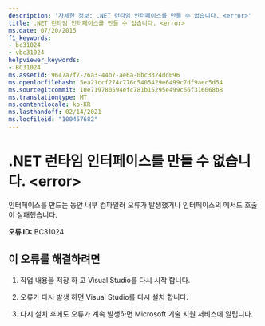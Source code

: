 ```yaml
---
description: '자세한 정보: .NET 런타임 인터페이스를 만들 수 없습니다. <error>'
title: .NET 런타임 인터페이스를 만들 수 없습니다. <error>
ms.date: 07/20/2015
f1_keywords:
- bc31024
- vbc31024
helpviewer_keywords:
- BC31024
ms.assetid: 9647a7f7-26a3-44b7-ae6a-0bc3324dd096
ms.openlocfilehash: 5ea21ccf274c776c5405429e6499c7df9aec5d54
ms.sourcegitcommit: 10e719780594efc781b15295e499c66f316068b8
ms.translationtype: MT
ms.contentlocale: ko-KR
ms.lasthandoff: 02/14/2021
ms.locfileid: "100457682"
---
```

# <a name="unable-to-create-a-net-runtime-interface-error"></a>.NET 런타임 인터페이스를 만들 수 없습니다. \<error>

인터페이스를 만드는 동안 내부 컴파일러 오류가 발생했거나 인터페이스의 메서드 호출이 실패했습니다.  
  
 **오류 ID:** BC31024  
  
## <a name="to-correct-this-error"></a>이 오류를 해결하려면  
  
1. 작업 내용을 저장 하 고 Visual Studio를 다시 시작 합니다.  
  
2. 오류가 다시 발생 하면 Visual Studio를 다시 설치 합니다.  
  
3. 다시 설치 후에도 오류가 계속 발생하면 Microsoft 기술 지원 서비스에 알립니다.  
